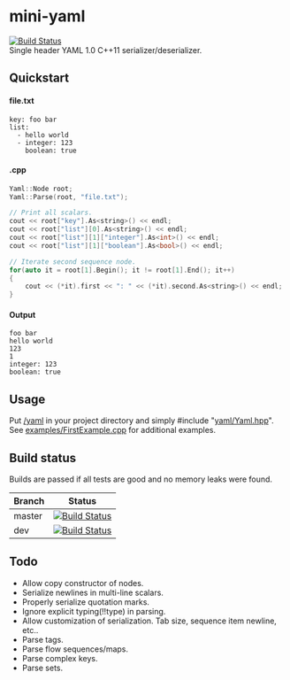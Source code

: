 # mini-yaml
[![Build Status](https://travis-ci.org/jimmiebergmann/mini-yaml.svg?branch=master)](https://travis-ci.org/jimmiebergmann/mini-yaml)  
Single header YAML 1.0 C++11 serializer/deserializer.

## Quickstart
#### file.txt
```
key: foo bar
list:
  - hello world
  - integer: 123
    boolean: true
```
#### .cpp
```cpp
Yaml::Node root;
Yaml::Parse(root, "file.txt");

// Print all scalars.
cout << root["key"].As<string>() << endl;
cout << root["list"][0].As<string>() << endl;
cout << root["list"][1]["integer"].As<int>() << endl;
cout << root["list"][1]["boolean"].As<bool>() << endl;

// Iterate second sequence node.
for(auto it = root[1].Begin(); it != root[1].End(); it++)
{
    cout << (*it).first << ": " << (*it).second.As<string>() << endl;
}
```
#### Output
```
foo bar
hello world
123
1
integer: 123
boolean: true
```

## Usage
Put [/yaml](https://github.com/jimmiebergmann/mini-yaml/blob/master/yaml) in your project directory and simply #include "[yaml/Yaml.hpp](https://github.com/jimmiebergmann/mini-yaml/blob/master/yaml/Yaml.hpp)".
See [examples/FirstExample.cpp](https://github.com/jimmiebergmann/mini-yaml/blob/master/examples/FirstExample.cpp) for additional examples.

## Build status
Builds are passed if all tests are good and no memory leaks were found.

| Branch | Status |
| ------ | ------ |
| master | [![Build Status](https://travis-ci.org/jimmiebergmann/mini-yaml.svg?branch=master)](https://travis-ci.org/jimmiebergmann/mini-yaml) |
| dev | [![Build Status](https://travis-ci.org/jimmiebergmann/mini-yaml.svg?branch=dev)](https://travis-ci.org/jimmiebergmann/mini-yaml)|

## Todo
- Allow copy constructor of nodes.
- Serialize newlines in multi-line scalars.
- Properly serialize quotation marks.
- Ignore explicit typing(!!type) in parsing.
- Allow customization of serialization. Tab size, sequence item newline, etc..
- Parse tags.
- Parse flow sequences/maps.
- Parse complex keys.
- Parse sets.

